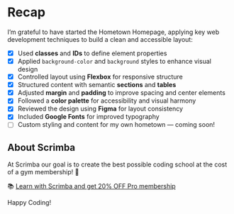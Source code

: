 # Recap

I’m grateful to have started the Hometown Homepage, applying key web development techniques to build a clean and accessible layout:

- [x] Used **classes** and **IDs** to define element properties  
- [x] Applied `background-color` and `background` styles to enhance visual design  
- [x] Controlled layout using **Flexbox** for responsive structure  
- [x] Structured content with semantic **sections** and **tables**  
- [x] Adjusted **margin** and **padding** to improve spacing and center elements  
- [x] Followed a **color palette** for accessibility and visual harmony  
- [x] Reviewed the design using **Figma** for layout consistency  
- [x] Included **Google Fonts** for improved typography  
- [ ] Custom styling and content for my own hometown — coming soon!

## About Scrimba

At Scrimba our goal is to create the best possible coding school at the cost of a gym membership! 💜

📚 [Learn with Scrimba and get 20% OFF Pro membership](https://scrimba.com/?via=u017m04)

Happy Coding!
